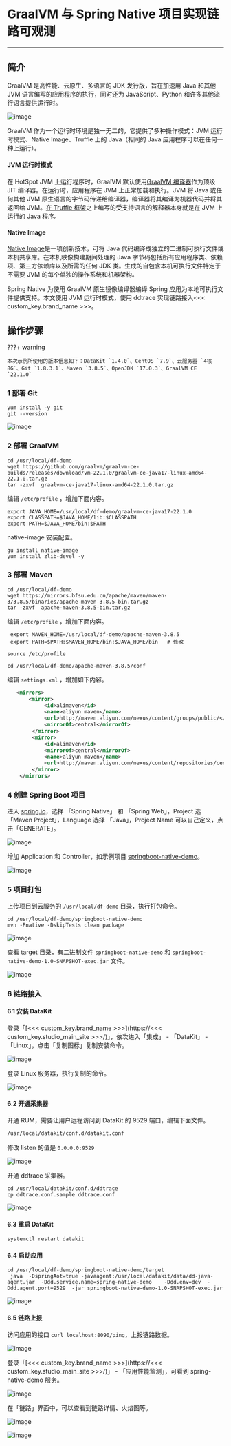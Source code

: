 # GraalVM 与 Spring Native 项目实现链路可观测

---

## 简介

GraalVM 是高性能、云原生、多语言的 JDK 发行版，旨在加速用 Java 和其他 JVM 语言编写的应用程序的执行，同时还为 JavaScript、Python 和许多其他流行语言提供运行时。

![image](../images/spring-native/1.png)

GraalVM 作为一个运行时环境是独一无二的，它提供了多种操作模式：JVM 运行时模式、Native Image、Truffle 上的 Java（相同的 Java 应用程序可以在任何一种上运行）。

#### JVM 运行时模式

在 HotSpot JVM 上运行程序时，GraalVM 默认使用[GraalVM 编译器](https://www.graalvm.org/22.1/reference-manual/java/compiler/)作为顶级 JIT 编译器。在运行时，应用程序在 JVM 上正常加载和执行。JVM 将 Java 或任何其他 JVM 原生语言的字节码传递给编译器，编译器将其编译为机器代码并将其返回给 JVM。[在 Truffle 框架](https://www.graalvm.org/22.1/graalvm-as-a-platform/language-implementation-framework/)之上编写的受支持语言的解释器本身就是在 JVM 上运行的 Java 程序。

#### Native Image

[Native Image](https://www.graalvm.org/22.1/reference-manual/native-image/)是一项创新技术，可将 Java 代码编译成独立的二进制可执行文件或本机共享库。在本机映像构建期间处理的 Java 字节码包括所有应用程序类、依赖项、第三方依赖库以及所需的任何 JDK 类。生成的自包含本机可执行文件特定于不需要 JVM 的每个单独的操作系统和机器架构。

Spring Native 为使用 GraalVM 原生镜像编译器编译 Spring 应用为本地可执行文件提供支持。本文使用 JVM 运行时模式，使用 ddtrace 实现链路接入<<< custom_key.brand_name >>>。

## 操作步骤

???+ warning

    本次示例所使用的版本信息如下：DataKit `1.4.0`、CentOS `7.9`、云服务器 `4核 8G`、Git `1.8.3.1`、Maven `3.8.5`、OpenJDK `17.0.3`、GraalVM CE `22.1.0`
### 1 部署 Git

```shell
yum install -y git
git --version
```

![image](../images/spring-native/2.png)

### 2 部署 GraalVM

```shell
cd /usr/local/df-demo
wget https://github.com/graalvm/graalvm-ce-builds/releases/download/vm-22.1.0/graalvm-ce-java17-linux-amd64-22.1.0.tar.gz
tar -zxvf  graalvm-ce-java17-linux-amd64-22.1.0.tar.gz
```

编辑 `/etc/profile` ，增加下面内容。

```shell
export JAVA_HOME=/usr/local/df-demo/graalvm-ce-java17-22.1.0
export CLASSPATH=$JAVA_HOME/lib:$CLASSPATH
export PATH=$JAVA_HOME/bin:$PATH
```

native-image 安装配置。

```shell
gu install native-image
yum install zlib-devel -y
```

### 3 部署 Maven

```shell
cd /usr/local/df-demo
wget https://mirrors.bfsu.edu.cn/apache/maven/maven-3/3.8.5/binaries/apache-maven-3.8.5-bin.tar.gz
tar -zxvf  apache-maven-3.8.5-bin.tar.gz
```

编辑 `/etc/profile` ，增加下面内容。

```shell
 export MAVEN_HOME=/usr/local/df-demo/apache-maven-3.8.5
 export PATH=$PATH:$MAVEN_HOME/bin:$JAVA_HOME/bin   # 修改
```

```shell
source /etc/profile
```

```shell
cd /usr/local/df-demo/apache-maven-3.8.5/conf
```

编辑 `settings.xml` ，增加如下内容。

```xml
   <mirrors>
       <mirror>
            <id>alimaven</id>
            <name>aliyun maven</name>
            <url>http://maven.aliyun.com/nexus/content/groups/public/</url>
            <mirrorOf>central</mirrorOf>
        </mirror>
        <mirror>
            <id>alimaven</id>
            <mirrorOf>central</mirrorOf>
            <name>aliyun maven</name>
            <url>http://maven.aliyun.com/nexus/content/repositories/central/</url>
        </mirror>
    </mirrors>
```

### 4 创建 Spring Boot 项目

进入 [spring.io](https://start.spring.io/)，选择 「Spring Native」 和 「Spring Web」，Project 选 「Maven Project」，Language 选择 「Java」，Project Name 可以自己定义，点击「GENERATE」。

![image](../images/spring-native/3.png)

增加 Application 和 Controller，如示例项目 [springboot-native-demo](https://github.com/stevenliu2020/springboot-native-demo)。

![image](../images/spring-native/4.png)

### 5 项目打包

上传项目到云服务的 `/usr/local/df-demo` 目录，执行打包命令。

```shell
cd /usr/local/df-demo/springboot-native-demo
mvn -Pnative -DskipTests clean package
```

![image](../images/spring-native/5.png)

查看 target 目录，有二进制文件 `springboot-native-demo` 和 `springboot-native-demo-1.0-SNAPSHOT-exec.jar` 文件。

![image](../images/spring-native/6.png)

### 6 链路接入

#### 6.1 安装 DataKit

登录「[<<< custom_key.brand_name >>>](https://<<< custom_key.studio_main_site >>>/)」，依次进入「集成」 - 「DataKit」 - 「Linux」，点击「复制图标」复制安装命令。

![image](../images/spring-native/7.png)

登录 Linux 服务器，执行复制的命令。

![image](../images/spring-native/8.png)

#### 6.2 开通采集器

开通 RUM，需要让用户远程访问到 DataKit 的 9529 端口，编辑下面文件。

```bash
/usr/local/datakit/conf.d/datakit.conf
```

修改 listen 的值是 `0.0.0.0:9529` 

![image](../images/spring-native/9.png)

开通 ddtrace 采集器。

```shell
cd /usr/local/datakit/conf.d/ddtrace
cp ddtrace.conf.sample ddtrace.conf
```

![image](../images/spring-native/10.png)

#### 6.3 重启 DataKit

```shell
systemctl restart datakit
```

#### 6.4 启动应用

```shell
cd /usr/local/df-demo/springboot-native-demo/target
 java  -DspringAot=true -javaagent:/usr/local/datakit/data/dd-java-agent.jar  -Ddd.service.name=spring-native-demo    -Ddd.env=dev  -Ddd.agent.port=9529  -jar springboot-native-demo-1.0-SNAPSHOT-exec.jar
```

![image](../images/spring-native/11.png)

#### 6.5 链路上报

访问应用的接口 `curl localhost:8090/ping`，上报链路数据。

![image](../images/spring-native/12.png)

登录「[<<< custom_key.brand_name >>>](https://<<< custom_key.studio_main_site >>>/)」 - 「应用性能监测」，可看到 spring-native-demo 服务。

![image](../images/spring-native/13.png)

在「链路」界面中，可以查看到链路详情、火焰图等。

![image](../images/spring-native/14.png)

![image](../images/spring-native/15.png)

